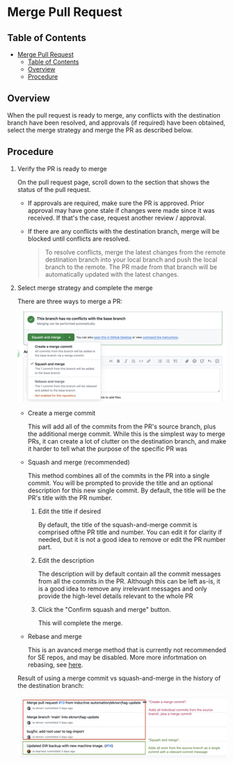 
# Merge Pull Request

## Table of Contents

- [Merge Pull Request](#merge-pull-request)
  - [Table of Contents](#table-of-contents)
  - [Overview](#overview)
  - [Procedure](#procedure)

## Overview

When the pull request is ready to merge, any conflicts with the destination branch have been resolved, and approvals (if required) have been obtained, select the merge strategy and merge the PR as described below.

## Procedure

1. Verify the PR is ready to merge

    On the pull request page, scroll down to the section that shows the status of the pull request.

    - If approvals are required, make sure the PR is approved. Prior approval may have gone stale if changes were made since it was received. If that's the case, request another review / approval.

    - If there are any conflicts with the destination branch, merge will be blocked until conflicts are resolved. 

      > To resolve conflicts, merge the latest changes from the remote destination branch into your local branch and push the local branch to the remote. The PR made from that branch will be automatically updated with the latest changes.

2. Select merge strategy and complete the merge

   There are three ways to merge a PR: 

   ![Ways to merge a PR](images/ways-to-merge-pr.png)

   - Create a merge commit

      This will add all of the commits from the PR's source branch, plus the additional merge commit. 
      While this is the simplest way to merge PRs, it can create a lot of clutter on the destination branch, and make it harder to tell what the purpose of the specific PR was

   - Squash and merge (recommended)

     This method combines all of the commits in the PR into a single commit. You will be prompted to provide the title and an optional description for this new single commit. By default, the title will be the PR's title with the PR number. 
       1. Edit the title if desired

          By default, the title of the squash-and-merge commit is comprised ofthe PR title and number. You can edit it for clarity if needed, but it is not a good idea to remove or edit the PR number part. 

       2. Edit the description
        
          The description will by default contain all the commit messages from all the commits in the PR. Although this can be left as-is, it is a good idea to remove any irrelevant messages and only provide the high-level details relevant to the whole PR

        3. Click the "Confirm squash and merge" button. 
        
           This will complete the merge.

   - Rebase and merge
    
      This is an avanced merge method that is currently not recommended for SE repos, and may be disabled. More more infortmation on rebasing, see [here](https://git-scm.com/docs/git-rebase).

    Result of using  a merge commit vs squash-and-merge in the history of the destination branch:

      ![Merge history](images/merge-history.png)
